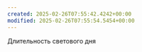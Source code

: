 ```yaml
---
created: 2025-02-26T07:55:42.4242+00:00
modified: 2025-02-26T07:55:54.5454+00:00
---
```

Длительность светового дня